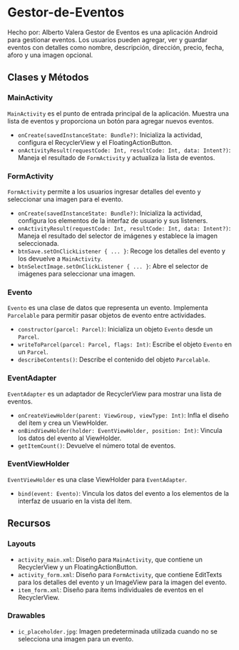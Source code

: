 # Gestor-de-Eventos
Hecho por: Alberto Valera
Gestor de Eventos es una aplicación Android para gestionar eventos. Los usuarios pueden agregar, ver y guardar eventos con detalles como nombre, descripción, dirección, precio, fecha, aforo y una imagen opcional.

## Clases y Métodos

### MainActivity

`MainActivity` es el punto de entrada principal de la aplicación. Muestra una lista de eventos y proporciona un botón para agregar nuevos eventos.

- `onCreate(savedInstanceState: Bundle?)`: Inicializa la actividad, configura el RecyclerView y el FloatingActionButton.
- `onActivityResult(requestCode: Int, resultCode: Int, data: Intent?)`: Maneja el resultado de `FormActivity` y actualiza la lista de eventos.

### FormActivity

`FormActivity` permite a los usuarios ingresar detalles del evento y seleccionar una imagen para el evento.

- `onCreate(savedInstanceState: Bundle?)`: Inicializa la actividad, configura los elementos de la interfaz de usuario y sus listeners.
- `onActivityResult(requestCode: Int, resultCode: Int, data: Intent?)`: Maneja el resultado del selector de imágenes y establece la imagen seleccionada.
- `btnSave.setOnClickListener { ... }`: Recoge los detalles del evento y los devuelve a `MainActivity`.
- `btnSelectImage.setOnClickListener { ... }`: Abre el selector de imágenes para seleccionar una imagen.

### Evento

`Evento` es una clase de datos que representa un evento. Implementa `Parcelable` para permitir pasar objetos de evento entre actividades.

- `constructor(parcel: Parcel)`: Inicializa un objeto `Evento` desde un `Parcel`.
- `writeToParcel(parcel: Parcel, flags: Int)`: Escribe el objeto `Evento` en un `Parcel`.
- `describeContents()`: Describe el contenido del objeto `Parcelable`.

### EventAdapter

`EventAdapter` es un adaptador de RecyclerView para mostrar una lista de eventos.

- `onCreateViewHolder(parent: ViewGroup, viewType: Int)`: Infla el diseño del ítem y crea un ViewHolder.
- `onBindViewHolder(holder: EventViewHolder, position: Int)`: Vincula los datos del evento al ViewHolder.
- `getItemCount()`: Devuelve el número total de eventos.

### EventViewHolder

`EventViewHolder` es una clase ViewHolder para `EventAdapter`.

- `bind(event: Evento)`: Vincula los datos del evento a los elementos de la interfaz de usuario en la vista del ítem.

## Recursos

### Layouts

- `activity_main.xml`: Diseño para `MainActivity`, que contiene un RecyclerView y un FloatingActionButton.
- `activity_form.xml`: Diseño para `FormActivity`, que contiene EditTexts para los detalles del evento y un ImageView para la imagen del evento.
- `item_form.xml`: Diseño para ítems individuales de eventos en el RecyclerView.

### Drawables

- `ic_placeholder.jpg`: Imagen predeterminada utilizada cuando no se selecciona una imagen para un evento.
